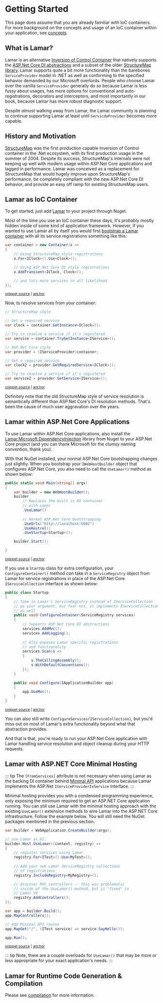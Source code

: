 # Getting Started

This page does assume that you are already familiar with IoC containers. For more background on the concepts
and usage of an IoC container within your application, see [concepts](/guide/ioc/concepts)

## What is Lamar?

Lamar is an alternative [Inversion of Control Container](https://www.martinfowler.com/articles/injection.html) that natively supports the [ASP.Net Core DI abstractions](https://code.msdn.microsoft.com/Dependency-injection-in-f789ceaa) 
and a subset of the older [StructureMap library](https://structuremap.github.io). Lamar supports quite a bit more functionality than the barebones
`ServiceProvider` model in .NET as well as conforming to the specified behavior demanded by our Microsoft overlords. People
who choose Lamar over the vanilla `ServiceProvider` generally do so because Lamar is less fussy about usages, has more
options for conventional and auto-registrations, decorators and interceptors, and most importantly in our book, because
Lamar has more robust diagnostic support.

Despite *almost* walking away from Lamar, the Lamar community is planning to continue supporting Lamar at least until `ServicdeProvider`
becomes more capable.

## History and Motivation

[StructureMap](https://structuremap.github.io) was the first production capable Inversion of Control container
in the .Net ecosystem, with its first production usage in the summer of 2004. Despite its success,
StructureMap's internals were not keeping up well with modern usage within ASP.Net Core applications and 
lagged in performance. Lamar was conceived as a replacement for StructureMap that would hugely improve
upon StructureMap's performance, be completely compliant with the new ASP.Net Core DI behavior,
and provide an easy off ramp for existing StructureMap users.


## Lamar as IoC Container

To get started, just add [Lamar](https://www.nuget.org/packages/Lamar/) to your project through Nuget.

Most of the time you use an IoC container these days, it's probably mostly hidden inside of some kind of application framework. However, if you wanted to use Lamar all by itself you would first [bootstrap a Lamar container](/guide/ioc/bootstrapping) with all its service registrations something like this:

<!-- snippet: sample_start-a-container -->
<a id='snippet-sample_start-a-container'></a>
```cs
var container = new Container(x =>
{
    // Using StructureMap style registrations
    x.For<IClock>().Use<Clock>();

    // Using ASP.Net Core DI style registrations
    x.AddTransient<IClock, Clock>();

    // and lots more services in all likelihood
});
```
<sup><a href='https://github.com/JasperFx/lamar/blob/master/src/Lamar.Testing/Samples/GettingStarted.cs#L11-L24' title='Snippet source file'>snippet source</a> | <a href='#snippet-sample_start-a-container' title='Start of snippet'>anchor</a></sup>
<!-- endSnippet -->

Now, to resolve services from your container:

<!-- snippet: sample_resolving-services-quickstart -->
<a id='snippet-sample_resolving-services-quickstart'></a>
```cs
// StructureMap style

// Get a required service
var clock = container.GetInstance<IClock>();

// Try to resolve a service if it's registered
var service = container.TryGetInstance<IService>();

// ASP.Net Core style
var provider = (IServiceProvider)container;

// Get a required service
var clock2 = provider.GetRequiredService<IClock>();

// Try to resolve a service if it's registered
var service2 = provider.GetService<IService>();
```
<sup><a href='https://github.com/JasperFx/lamar/blob/master/src/Lamar.Testing/Samples/GettingStarted.cs#L26-L45' title='Snippet source file'>snippet source</a> | <a href='#snippet-sample_resolving-services-quickstart' title='Start of snippet'>anchor</a></sup>
<!-- endSnippet -->

Definitely note that the old StructureMap style of service resolution is semantically different than ASP.Net Core's DI resolution methods. That's been the cause of much user aggravation over the years.

## Lamar within ASP.Net Core Applications

To use Lamar within ASP.Net Core applications, also install the [Lamar.Microsoft.DependencyInjection](https://www.nuget.org/packages/Lamar.Microsoft.DependencyInjection/) library from Nuget to your ASP.Net Core project (and you can thank Microsoft for the clumsy naming convention, thank you).

With that NuGet installed, your normal ASP.Net Core bootstrapping changes just slightly. When you bootstrap your `IWebHostBuilder` object
that configures ASP.Net Core, you also need to call the `UseLamar()` method as shown below:

<!-- snippet: sample_getting-started-main -->
<a id='snippet-sample_getting-started-main'></a>
```cs
public static void Main(string[] args)
{
    var builder = new WebHostBuilder();
    builder
        // Replaces the built in DI container
        // with Lamar
        .UseLamar()
        
        // Normal ASP.Net Core bootstrapping
        .UseUrls("http://localhost:5002")
        .UseKestrel()
        .UseStartup<Startup>();

    builder.Start();

}
```
<sup><a href='https://github.com/JasperFx/lamar/blob/master/src/Lamar.AspNetCoreTests/Samples/StartUp.cs#L14-L31' title='Snippet source file'>snippet source</a> | <a href='#snippet-sample_getting-started-main' title='Start of snippet'>anchor</a></sup>
<!-- endSnippet -->

If you use a `StartUp` class for extra configuration, your `ConfigureContainer()` method *can* take in a `ServiceRegistry` object from Lamar for service registrations in place of the ASP.Net Core `IServiceCollection` interface as shown below:

<!-- snippet: sample_getting-started-startup -->
<a id='snippet-sample_getting-started-startup'></a>
```cs
public class Startup
{
    // Take in Lamar's ServiceRegistry instead of IServiceCollection
    // as your argument, but fear not, it implements IServiceCollection
    // as well
    public void ConfigureContainer(ServiceRegistry services)
    {
        // Supports ASP.Net Core DI abstractions
        services.AddMvc();
        services.AddLogging();
        
        // Also exposes Lamar specific registrations
        // and functionality
        services.Scan(s =>
        {
            s.TheCallingAssembly();
            s.WithDefaultConventions();
        });
    }

    public void Configure(IApplicationBuilder app)
    {
        app.UseMvc();
    }
}
```
<sup><a href='https://github.com/JasperFx/lamar/blob/master/src/Lamar.AspNetCoreTests/Samples/StartUp.cs#L35-L61' title='Snippet source file'>snippet source</a> | <a href='#snippet-sample_getting-started-startup' title='Start of snippet'>anchor</a></sup>
<!-- endSnippet -->

You can also still write `ConfigureServices(IServiceCollection)`, but you'd miss out on most of Lamar's extra functionality beyond what that abstraction
provides.

And that is that, you're ready to run your ASP.Net Core application with Lamar handling service resolution and object cleanup during your
HTTP requests.

## Lamar with ASP.NET Core Minimal Hosting

::: tip
The `[FromServices]` attribute is not necessary when using Lamar as the backing DI container behind [Minimal API](https://docs.microsoft.com/en-us/aspnet/core/fundamentals/minimal-apis?view=aspnetcore-6.0) applications because
Lamar implements the ASP.Net `IServiceProviderIsService` interface. 
:::

Minimal hosting provides you with a condensed programming experience, only exposing the minimum required to get an ASP.NET Core application running. You can still use Lamar with the minimal hosting approach with the existing `UseLamar()` extension methods to wire Lamar into the ASP.NET Core infrastructure. Follow the example below. You will still need the NuGet packages mentioned in the previous section.

<!-- snippet: sample_using_lamar_with_minimal_api -->
<a id='snippet-sample_using_lamar_with_minimal_api'></a>
```cs
var builder = WebApplication.CreateBuilder(args);

// use Lamar as DI.
builder.Host.UseLamar((context, registry) =>
{
    // register services using Lamar
    registry.For<ITest>().Use<MyTest>();
    
    // Add your own Lamar ServiceRegistry collections
    // of registrations
    registry.IncludeRegistry<MyRegistry>();

    // discover MVC controllers -- this was problematic
    // inside of the UseLamar() method, but is "fixed" in
    // Lamar V8
    registry.AddControllers();
});

var app = builder.Build();
app.MapControllers();

// Add Minimal API routes
app.MapGet("/", (ITest service) => service.SayHello());

app.Run();
```
<sup><a href='https://github.com/JasperFx/lamar/blob/master/src/LamarWithMinimalApiOnNet6/Program.cs#L8-L37' title='Snippet source file'>snippet source</a> | <a href='#snippet-sample_using_lamar_with_minimal_api' title='Start of snippet'>anchor</a></sup>
<!-- endSnippet -->

::: tip
Note, there are a couple overloads for `UseLamar()` that may be more or less appropriate for your exact application's needs.
:::

## Lamar for Runtime Code Generation & Compilation

Please see [compilation](./compilation/index.md) for more information.
